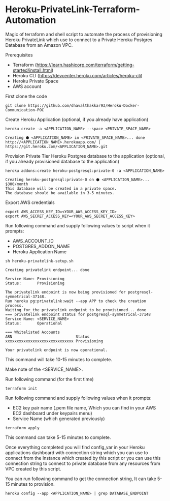 # Heroku-PrivateLink-Terraform-Automation
Magic of terraform and shell script to automate the process of provisioning Heroku PrivateLink which use to connect to a Private Heroku Postgres Database from an Amazon VPC.

Prerequisites

- Terraform (https://learn.hashicorp.com/terraform/getting-started/install.html)
- Heroku CLI (https://devcenter.heroku.com/articles/heroku-cli)
- Heroku Private Space
- AWS account

First clone the code

```
git clone https://github.com/dhavalthakkar93/Heroku-Docker-Communication-POC
```

Create Heroku Application (optional, if you already have application)

```
heroku create -a <APPLICATION_NAME> --space <PRIVATE_SPACE_NAME>

Creating ⬢ <APPLICATION_NAME> in <PRIVATE_SPACE_NAME>... done
http://<APPLICATION_NAME>.herokuapp.com/ | https://git.heroku.com/<APPLICATION_NAME>.git
```

Provision Private Tier Heroku Postgres database to the application (optional, if you already provisioned database to the application)

```
heroku addons:create heroku-postgresql:private-0 -a <APPLICATION_NAME>

Creating heroku-postgresql:private-0 on ⬢ <APPLICATION_NAME>... $300/month
This database will be created in a private space.
The database should be available in 3-5 minutes.
```

Export AWS credentials

```
export AWS_ACCESS_KEY_ID=<YOUR_AWS_ACCESS_KEY_ID>
export AWS_SECRET_ACCESS_KEY=<YOUR_AWS_SECRET_ACCESS_KEY>
```

Run following command and supply following values to script when it prompts:

- AWS_ACCOUNT_ID
- POSTGRES_ADDON_NAME
- Heroku Application Name

```
sh heroku-privatelink-setup.sh
```
```
Creating privatelink endpoint... done

Service Name: Provisioning
Status:       Provisioning

The privatelink endpoint is now being provisioned for postgresql-symmetrical-37148.
Run heroku pg:privatelink:wait --app APP to check the creation process.
Waiting for the privatelink endpoint to be provisioned... done
=== privatelink endpoint status for postgresql-symmetrical-37148
Service Name: <SERVICE_NAME>
Status:       Operational

=== Whitelisted Accounts
ARN                            Status
xxxxxxxxxxxxxxxxxxxxxxxxxxxxxx Provisioning

Your privatelink endpoint is now operational.
```
This command will take 10-15 minutes to complete.

Make note of the <SERVICE_NAME>.

Run following command (for the first time)

```
terraform init
```
Run following command and supply following values when it prompts:

- EC2 key pair name (.pem file name, Which you can find in your AWS EC2 dashboard under keypairs menu)
- Service Name (which generated previously)

```
terraform apply
```
This command can take 5-15 minutes to complete.

Once everything completed you will find config_var in your Heroku applications dashboard with connection string which you can use to connect from the Instance which created by this script or you can use this connection string to connect to private database from any resources from VPC created by this script.

You can run following command to get the connection string, It can take 5-15 minutes to provision.

```
heroku config --app <APPLICATION_NAME> | grep DATABASE_ENDPOINT
```
